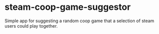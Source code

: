 # steam-coop-game-suggestor
Simple app for suggesting a random coop game that a selection of steam users could play together.

